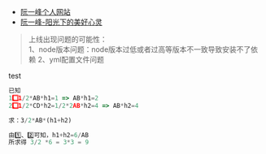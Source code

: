 

* [阮一峰个人网站](http://www.ruanyifeng.com/home.html)
* [阮一峰-阳光下的美好心灵](http://www.ruanyifeng.com/blog/2005/08/post_134.html)

>上线出现问题的可能性：<br/>
> 1、node版本问题：node版本过低或者过高等版本不一致导致安装不了依赖
> 2、yml配置文件问题<br/>

test

```js
已知
1️⃣、1/2*AB*h1=1 => AB*h1=2
2️⃣、1/2*CD*h2=1/2*2AB*h2=4 => AB*h2=4

求：3/2*AB*(h1+h2)

由1️⃣、2️⃣可知，h1+h2=6/AB
所求得 3/2 *6 = 3*3 = 9
```




